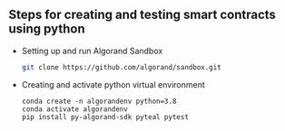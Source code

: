 ## Steps for creating and testing smart contracts using python

* Setting up and run Algorand Sandbox
	 ```bash
	 git clone https://github.com/algorand/sandbox.git
	 ```

* Creating and activate python virtual environment
	```
	conda create -n algorandenv python=3.8
	conda activate algorandenv
	pip install py-algorand-sdk pyteal pytest
	```

